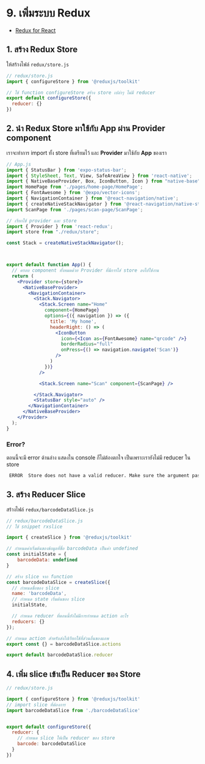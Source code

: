 
# 9. เพิ่มระบบ Redux

- [Redux for React](https://redux.js.org/basics/usage-with-react)

## 1. สร้าง Redux Store 

ให้สร้างไฟล์ `redux/store.js`

```jsx
// redux/store.js
import { configureStore } from '@reduxjs/toolkit'

// ใช้ function configureStore สร้าง store เปล่าๆ ไม่มี reducer 
export default configureStore({
  reducer: {}
})

```

## 2. นำ Redux Store มาใช้กับ App ผ่าน Provider component

เราจะทำการ import ทั้ง store ที่เตรียมไว้ และ **Provider** มาใช้กับ **App** ของเรา

```jsx
// App.js
import { StatusBar } from 'expo-status-bar';
import { StyleSheet, Text, View, SafeAreaView } from 'react-native';
import { NativeBaseProvider, Box, IconButton, Icon } from "native-base";
import HomePage from './pages/home-page/HomePage';
import { FontAwesome } from '@expo/vector-icons';
import { NavigationContainer } from '@react-navigation/native';
import { createNativeStackNavigator } from '@react-navigation/native-stack';
import ScanPage from './pages/scan-page/ScanPage';

// เรียกใช้ provider และ store
import { Provider } from 'react-redux';
import store from "./redux/store";

const Stack = createNativeStackNavigator();



export default function App() {
  // ครอบ component ทั้งหมดด้วย Provider ที่มีการใส่ store ลงไปใช้งาน
  return (
    <Provider store={store}>
      <NativeBaseProvider>
        <NavigationContainer>
          <Stack.Navigator>
            <Stack.Screen name="Home"
              component={HomePage}
              options={({ navigation }) => ({
                title: 'My home',
                headerRight: () => (
                  <IconButton
                    icon={<Icon as={FontAwesome} name="qrcode" />}
                    borderRadius="full"
                    onPress={() => navigation.navigate('Scan')}
                  />
                )
              })}
            />

            <Stack.Screen name="Scan" component={ScanPage} />

          </Stack.Navigator>
          <StatusBar style="auto" />
        </NavigationContainer>
      </NativeBaseProvider>
    </Provider>
  );
}
```

### Error? 

ตอนนี้จะมี error ด้านล่าง แสดงใน console ก็ไม่ต้องตกใจ เป็นเพราะเรายังไม่มี reducer ใน store

```bash
 ERROR  Store does not have a valid reducer. Make sure the argument passed to combineReducers is an object whose values are reducers.
```

## 3. สร้าง Reducer Slice

สร้างไฟล์ `redux/barcodeDataSlice.js`

```jsx
// redux/barcodeDataSlice.js
// ใช้ snippet rxslice

import { createSlice } from '@reduxjs/toolkit'

// กำหนดค่าเริ่มต้นของข้อมูลที่ชื่อ barcodeData เป็นค่า undefined
const initialState = {
    barcodeData: undefined
}

// สร้าง slice จาก function 
const barcodeDataSlice = createSlice({
  // กำหนดชื่อของ slice
  name: 'barcodeData',
  // กำหนด state เริ่มต้นของ slice 
  initialState,

  // กำหนด reducer ที่ตอนนี้ยังไม่มีการกำหนด action อะไร
  reducers: {}
});

// กำหนด action สำหรับส่งไปเรียกใช้ที่ส่วนอื่นของแอพ
export const {} = barcodeDataSlice.actions

export default barcodeDataSlice.reducer
```


## 4. เพิ่ม slice เข้าเป็น Reducer ของ Store

```jsx
// redux/store.js

import { configureStore } from '@reduxjs/toolkit'
// import slice ที่ต้องการ
import barcodeDataSlice from './barcodeDataSlice'


export default configureStore({
  reducer: {
    // กำหนด slice ให้เป็น reducer ของ store 
    barcode: barcodeDataSlice
  }
})
```
